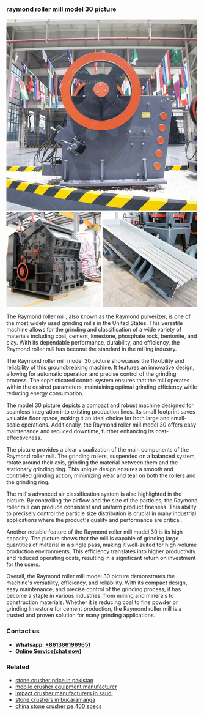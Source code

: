 <h3>raymond roller mill model 30 picture</h3><img src='1708408511.jpg' alt=''><p>The Raymond roller mill, also known as the Raymond pulverizer, is one of the most widely used grinding mills in the United States. This versatile machine allows for the grinding and classification of a wide variety of materials including coal, cement, limestone, phosphate rock, bentonite, and clay. With its dependable performance, durability, and efficiency, the Raymond roller mill has become the standard in the milling industry.</p><p>The Raymond roller mill model 30 picture showcases the flexibility and reliability of this groundbreaking machine. It features an innovative design, allowing for automatic operation and precise control of the grinding process. The sophisticated control system ensures that the mill operates within the desired parameters, maintaining optimal grinding efficiency while reducing energy consumption.</p><p>The model 30 picture depicts a compact and robust machine designed for seamless integration into existing production lines. Its small footprint saves valuable floor space, making it an ideal choice for both large and small-scale operations. Additionally, the Raymond roller mill model 30 offers easy maintenance and reduced downtime, further enhancing its cost-effectiveness.</p><p>The picture provides a clear visualization of the main components of the Raymond roller mill. The grinding rollers, suspended on a balanced system, rotate around their axis, grinding the material between them and the stationary grinding ring. This unique design ensures a smooth and controlled grinding action, minimizing wear and tear on both the rollers and the grinding ring.</p><p>The mill's advanced air classification system is also highlighted in the picture. By controlling the airflow and the size of the particles, the Raymond roller mill can produce consistent and uniform product fineness. This ability to precisely control the particle size distribution is crucial in many industrial applications where the product's quality and performance are critical.</p><p>Another notable feature of the Raymond roller mill model 30 is its high capacity. The picture shows that the mill is capable of grinding large quantities of material in a single pass, making it well-suited for high-volume production environments. This efficiency translates into higher productivity and reduced operating costs, resulting in a significant return on investment for the users.</p><p>Overall, the Raymond roller mill model 30 picture demonstrates the machine's versatility, efficiency, and reliability. With its compact design, easy maintenance, and precise control of the grinding process, it has become a staple in various industries, from mining and minerals to construction materials. Whether it is reducing coal to fine powder or grinding limestone for cement production, the Raymond roller mill is a trusted and proven solution for many grinding applications.</p><h3>Contact us</h3><ul><li><strong>Whatsapp:&nbsp;<a href="https://wa.me/8613661969651">+8613661969651</a></strong></li><li><a href="https://swt.shibang-china.com/?git&amp;zhl&amp;raymond roller mill model 30 picture"><strong>Online Service(chat now)</strong></a></li></ul><h3>Related</h3><ul><li><a href='stone crusher price in pakistan.md'>stone crusher price in pakistan</a></li><li><a href='mobile crusher equipment manufacturer.md'>mobile crusher equipment manufacturer</a></li><li><a href='impact crusher manufacturers in saudi.md'>impact crusher manufacturers in saudi</a></li><li><a href='stone crushers in bucaramanga.md'>stone crushers in bucaramanga</a></li><li><a href='china stone crusher pe 400 specs.md'>china stone crusher pe 400 specs</a></li></ul>
